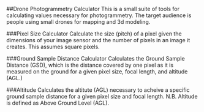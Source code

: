 ##Drone Photogrammetry Calculator
This is a small suite of tools for calculating values necessary for photogrammetry. The target audience is people using small drones for mapping and 3d modeling.

###Pixel Size Calculator
Calculate the size (pitch) of a pixel given the dimensions of your image sensor and the number of pixels in an image it creates. This assumes square pixels.

###Ground Sample Distance Calculator
Calculates the Ground Sample Distance (GSD), which is the distance covered by one pixel as it is measured on the ground for a given pixel size, focal length, and altitude (AGL.)

###Altitude
Calculates the altitute (AGL) necessary to acheive a specific ground sample distance for a given pixel size and focal length. N.B. Altitude is defined as Above Ground Level (AGL).
